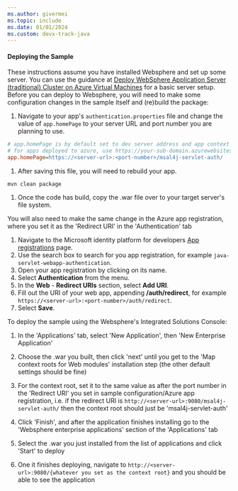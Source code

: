 ```yaml
---
ms.author: givermei
ms.topic: include
ms.date: 01/01/2024
ms.custom: devx-track-java
---
```


#### Deploying the Sample

These instructions assume you have installed Websphere and set up some server. You can use the guidance at [Deploy WebSphere Application Server (traditional) Cluster on Azure Virtual Machines](/azure/developer/java/ee/traditional-websphere-application-server-virtual-machines?tabs=basic) for a basic server setup. Before you can deploy to Websphere, you will need to make some configuration changes in the sample itself and (re)build the package:

1. Navigate to your app's `authentication.properties` file and change the value of `app.homePage` to your server URL and port number you are planning to use. 

```ini
# app.homePage is by default set to dev server address and app context path on the server
# for apps deployed to azure, use https://your-sub-domain.azurewebsites.net
app.homePage=https://<server-url>:<port-number>/msal4j-servlet-auth/
```

1. After saving this file, you will need to rebuild your app.

 ```
 mvn clean package
 ```

1. Once the code has build, copy the .war file over to your target server's file system. 

You will also need to make the same change in the Azure app registration, where you set it as the 'Redirect URI' in the 'Authentication' tab

1. Navigate to the Microsoft identity platform for developers [App registrations](https://go.microsoft.com/fwlink/?linkid=2083908) page. 
1. Use the search box to search for you app registration, for example `java-servlet-webapp-authentication`.
1. Open your app registration by clicking on its name. 
1. Select **Authentication** from the menu.
1. In the **Web** - **Redirect URIs** section, select **Add URI**.
1. Fill out the URI of your web app, appending **/auth/redirect**, for example `https://<server-url>:<port-number>/auth/redirect`.
1. Select **Save**. 

To deploy the sample using the Websphere's Integrated Solutions Console:

1. In the 'Applications' tab, select 'New Application', then 'New Enterprise Application'

1. Choose the .war you built, then click 'next' until you get to the 'Map context roots for Web modules' installation step (the other default settings should be fine)

1. For the context root, set it to the same value as after the port number in the 'Redirect URI' you set in sample configuration/Azure app registration, i.e. if the redirect URI is `http://<server-url>:9080/msal4j-servlet-auth/` then the context root should just be 'msal4j-servlet-auth'

1. Click 'Finish', and after the application finishes installing go to the 'Websphere enterprise applications' section of the 'Applications' tab

1. Select the .war you just installed from the list of applications and click 'Start' to deploy

1. One it finishes deploying, navigate to `http://<server-url>:9080/{whatever you set as the context root}` and you should be able to see the application